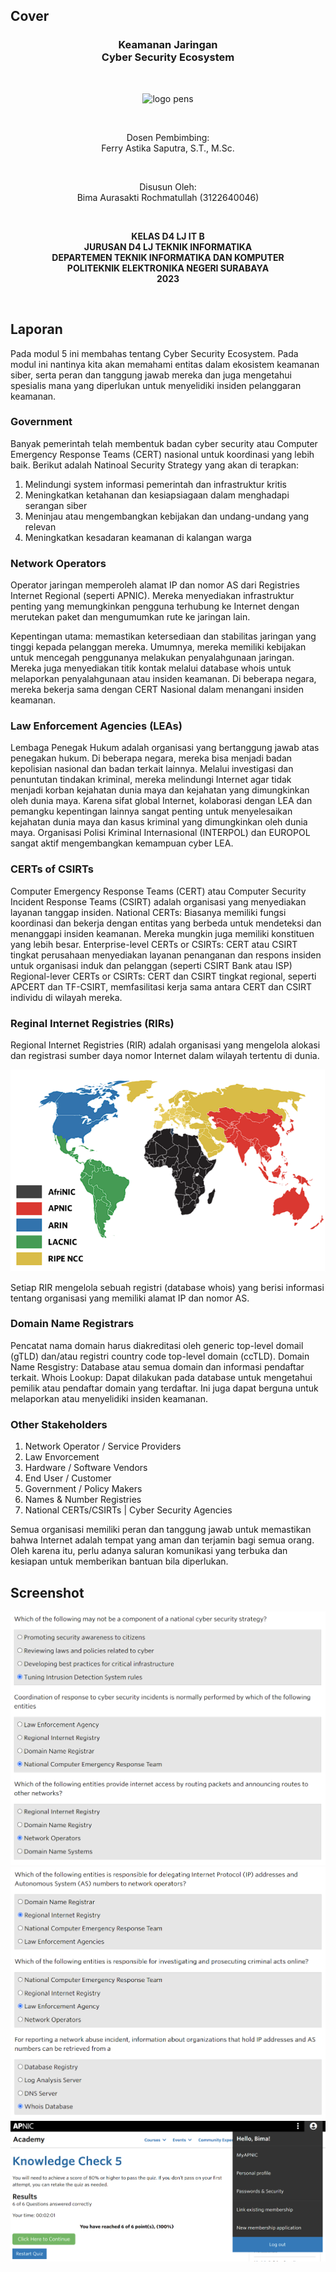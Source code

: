 ## Cover

<h3 align="center">
    <b>Keamanan Jaringan</b><br>
    Cyber Security Ecosystem
</h3>
<br>
<p align="center">
  <img src="../../public/logo_pens.png" alt="logo pens" width="300">
</p>
<br>
<p align="center">
    Dosen Pembimbing:<br>
    Ferry Astika Saputra, S.T., M.Sc.
</p>
<br>
<p align="center">
    Disusun Oleh:<br>
    Bima Aurasakti Rochmatullah (3122640046)
</p>
<br>
<p align="center">
    <b>
        KELAS D4 LJ IT B <br>
        JURUSAN D4 LJ TEKNIK INFORMATIKA <br>
        DEPARTEMEN TEKNIK INFORMATIKA DAN KOMPUTER <br> 
        POLITEKNIK ELEKTRONIKA NEGERI SURABAYA <br>
        2023
    </b>
</p>
<br>


## Laporan

Pada modul 5 ini membahas tentang Cyber Security Ecosystem. Pada modul ini nantinya kita akan memahami entitas dalam ekosistem keamanan siber, serta peran dan tanggung jawab mereka dan juga mengetahui spesialis mana yang diperlukan untuk menyelidiki insiden pelanggaran keamanan.

### Government

Banyak pemerintah telah membentuk badan cyber security atau Computer Emergency Response Teams (CERT) nasional untuk koordinasi yang lebih baik. Berikut adalah Natinoal Security Strategy yang akan di terapkan:

1.	Melindungi system informasi pemerintah dan infrastruktur kritis
2.	Meningkatkan ketahanan dan kesiapsiagaan dalam menghadapi serangan siber
3.	Meninjau atau mengembangkan kebijakan dan undang-undang yang relevan
4.	Meningkatkan kesadaran keamanan di kalangan warga

### Network Operators

Operator jaringan memperoleh alamat IP dan nomor AS dari Registries Internet Regional (seperti APNIC). Mereka menyediakan infrastruktur penting yang memungkinkan pengguna terhubung ke Internet dengan merutekan paket dan mengumumkan rute ke jaringan lain.

Kepentingan utama: memastikan ketersediaan dan stabilitas jaringan yang tinggi kepada pelanggan mereka. Umumnya, mereka memiliki kebijakan untuk mencegah penggunanya melakukan penyalahgunaan jaringan. Mereka juga menyediakan titik kontak melalui database whois untuk melaporkan penyalahgunaan atau insiden keamanan. Di beberapa negara, mereka bekerja sama dengan CERT Nasional dalam menangani insiden keamanan.

### Law Enforcement Agencies (LEAs)

Lembaga Penegak Hukum adalah organisasi yang bertanggung jawab atas penegakan hukum. Di beberapa negara, mereka bisa menjadi badan kepolisian nasional dan badan terkait lainnya. Melalui investigasi dan penuntutan tindakan kriminal, mereka melindungi Internet agar tidak menjadi korban kejahatan dunia maya dan kejahatan yang dimungkinkan oleh dunia maya. Karena sifat global Internet, kolaborasi dengan LEA dan pemangku kepentingan lainnya sangat penting untuk menyelesaikan kejahatan dunia maya dan kasus kriminal yang dimungkinkan oleh dunia maya. Organisasi Polisi Kriminal Internasional (INTERPOL) dan EUROPOL sangat aktif mengembangkan kemampuan cyber LEA.

### CERTs of CSIRTs

Computer Emergency Response Teams  (CERT) atau Computer Security Incident Response Teams (CSIRT) adalah organisasi yang menyediakan layanan tanggap insiden.
National CERTs: Biasanya memiliki fungsi koordinasi dan bekerja dengan entitas yang berbeda untuk mendeteksi dan menanggapi insiden keamanan. Mereka mungkin juga memiliki konstituen yang lebih besar.
Enterprise-level CERTs or CSIRTs: CERT atau CSIRT tingkat perusahaan menyediakan layanan penanganan dan respons insiden untuk organisasi induk dan pelanggan (seperti CSIRT Bank atau ISP)
Regional-lever CERTs or CSIRTs: CERT dan CSIRT tingkat regional, seperti APCERT dan TF-CSIRT, memfasilitasi kerja sama antara CERT dan CSIRT individu di wilayah mereka.

### Reginal Internet Registries (RIRs)

Regional Internet Registries (RIR) adalah organisasi yang mengelola alokasi dan registrasi sumber daya nomor Internet dalam wilayah tertentu di dunia. 

![Screenshot](images/1.png)

Setiap RIR mengelola sebuah registri (database whois) yang berisi informasi tentang organisasi yang memiliki alamat IP dan nomor AS.

### Domain Name Registrars

Pencatat nama domain harus diakreditasi oleh generic top-level domail (gTLD) dan/atau registri country code top-level domain (ccTLD).
Domain Name Resgistry: Database atau semua domain dan informasi pendaftar terkait.
Whois Lookup: Dapat dilakukan pada database untuk mengetahui pemilik atau pendaftar domain yang terdaftar. Ini juga dapat berguna untuk melaporkan atau menyelidiki insiden keamanan.

### Other Stakeholders

1.	Network Operator / Service Providers
2.	Law Envorcement
3.	Hardware / Software Vendors
4.	End User / Customer
5.	Government / Policy Makers
6.	Names & Number Registries
7.	National CERTs/CSIRTs | Cyber Security Agencies

Semua organisasi memiliki peran dan tanggung jawab untuk memastikan bahwa Internet adalah tempat yang aman dan terjamin bagi semua orang. Oleh karena itu, perlu adanya saluran komunikasi yang terbuka dan kesiapan untuk memberikan bantuan bila diperlukan.


## Screenshot

![Screenshot](images/2.png)
![Screenshot](images/3.png)
![Screenshot](images/4.png)

